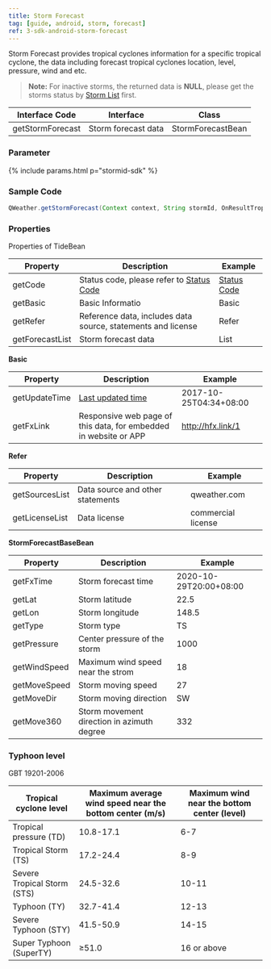 ```yaml
---
title: Storm Forecast
tag: [guide, android, storm, forecast]
ref: 3-sdk-android-storm-forecast
---
```


Storm Forecast provides tropical cyclones information for a specific tropical cyclone, the data including forecast tropical cyclones location, level, pressure, wind and etc.

> **Note:** For inactive storms, the returned data is **NULL**, please get the storms status by [Storm List](/en/docs/android-sdk/tropical-cyclone/android-storm-list/) first.


| Interface Code| Interface          | Class  |
| -------- | ---------------- | ------- |
| getStormForecast| Storm forecast data  | StormForecastBean |

### Parameter

{% include params.html p="stormid-sdk" %}

### Sample Code

```java
QWeather.getStormForecast(Context context, String stormId, OnResultTropicalStormForecastListener listener);
```

### Properties

Properties of TideBean

| Property            | Description     | Example                    |
| --------------- | -------- | ---------------------- |
| getCode         | Status code, please refer to [Status Code](/en/docs/resource/status-code/) | [Status Code](/docs/resource/status-code/)        |
| getBasic         | Basic Informatio | Basic       |
| getRefer         | Reference data, includes data source, statements and license | Refer  |
| getForecastList | Storm forecast data | List<StormForecastBaseBean> |

**Basic**

| Property           | Description         | Example             |
| -------------- | ------------ | ------------------ |
| getUpdateTime | [Last updated time](/en/docs/resource/glossary/#update-time)  | 2017-10-25T04:34+08:00      |
| getFxLink |Responsive web page of this data, for embedded in website or APP  | http://hfx.link/1 |

**Refer**

| Property           | Description         | Example             |
| -------------- | ------------ | ------------------ |
| getSourcesList | Data source and other statements | qweather.com      |
| getLicenseList | Data license     | commercial license |


**StormForecastBaseBean**

| Property         | Description                                                                    | Example               |
| ------------ | ----------------------------------------------------- | -------------------- |
| getFxTime      | Storm forecast time                                 | 2020-10-29T20:00+08:00 |
| getLat        | Storm latitude        | 22.5          |
| getLon       | Storm longitude                           |    148.5    |
| getType       | Storm type                        |    TS    |
| getPressure  | Center pressure of the storm                        |  1000 |
| getWindSpeed       | Maximum wind speed near the strom                       |  18    |
| getMoveSpeed       | Storm moving speed                   |   27   |
| getMoveDir       | Storm moving direction                      |    SW    |
| getMove360       | Storm movement direction in azimuth degree          |    332    |

### Typhoon level

GBT 19201-2006

| Tropical cyclone level | Maximum average wind speed near the bottom center (m/s) | Maximum wind near the bottom center (level) |
| ------------------- | ----------------------------- | ------------------------ |
| Tropical pressure (TD) | 10.8-17.1 | 6-7 |
| Tropical Storm (TS) | 17.2-24.4 | 8-9 |
| Severe Tropical Storm (STS) | 24.5-32.6 | 10-11 |
| Typhoon (TY) | 32.7-41.4 | 12-13 |
| Severe Typhoon (STY) | 41.5-50.9 | 14-15 |
| Super Typhoon (SuperTY) | ≥51.0 | 16 or above |